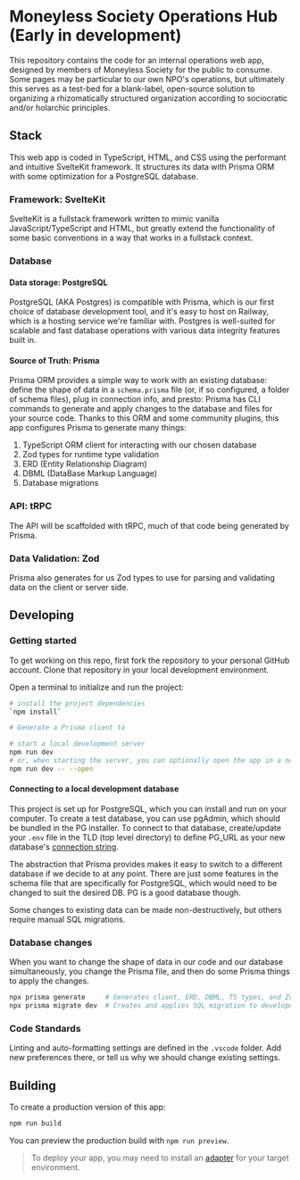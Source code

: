 # Moneyless Society Operations Hub (Early in development)

This repository contains the code for an internal operations web app, designed by members of Moneyless Society for the public to consume. Some pages may be particular to our own NPO's operations, but ultimately this serves as a test-bed for a blank-label, open-source solution to organizing a rhizomatically structured organization according to sociocratic and/or holarchic principles.

## Stack

This web app is coded in TypeScript, HTML, and CSS using the performant and intuitive SvelteKit framework. It structures its data with Prisma ORM with some optimization for a PostgreSQL database.

### Framework: SvelteKit

SvelteKit is a fullstack framework written to mimic vanilla JavaScript/TypeScript and HTML, but greatly extend the functionality of some basic conventions in a way that works in a fullstack context.

### Database

#### Data storage: PostgreSQL

PostgreSQL (AKA Postgres) is compatible with Prisma, which is our first choice of database development tool, and it's easy to host on Railway, which is a hosting service we're familiar with. Postgres is well-suited for scalable and fast database operations with various data integrity features built in.

#### Source of Truth: Prisma

Prisma ORM provides a simple way to work with an existing database: define the shape of data in a `schema.prisma` file (or, if so configured, a folder of schema files), plug in connection info, and presto: Prisma has CLI commands to generate and apply changes to the database and files for your source code. Thanks to this ORM and some community plugins, this app configures Prisma to generate many things:

1. TypeScript ORM client for interacting with our chosen database
1. Zod types for runtime type validation
1. ERD (Entity Relationship Diagram)
1. DBML (DataBase Markup Language)
1. Database migrations

### API: tRPC

The API will be scaffolded with tRPC, much of that code being generated by Prisma.

### Data Validation: Zod

Prisma also generates for us Zod types to use for parsing and validating data on the client or server side.

## Developing

### Getting started

To get working on this repo, first fork the repository to your personal GitHub account. Clone that repository in your local development environment.

Open a terminal to initialize and run the project:

```bash
# install the project dependencies
`npm install`

# Generate a Prisma client to

# start a local development server
npm run dev
# or, when starting the server, you can optionally open the app in a new browser tab
npm run dev -- --open
```

#### Connecting to a local development database

This project is set up for PostgreSQL, which you can install and run on your computer. To create a test database, you can use pgAdmin, which should be bundled in the PG installer. To connect to that database, create/update your `.env` file in the TLD (top level directory) to define PG_URL as your new database's [connection string](https://www.prisma.io/docs/orm/overview/databases/postgresql#connection-details).

The abstraction that Prisma provides makes it easy to switch to a different database if we decide to at any point. There are just some features in the schema file that are specifically for PostgreSQL, which would need to be changed to suit the desired DB. PG is a good database though.

Some changes to existing data can be made non-destructively, but others require manual SQL migrations.

### Database changes

When you want to change the shape of data in our code and our database simultaneously, you change the Prisma file, and then do some Prisma things to apply the changes.

```bash
npx prisma generate     # Generates client, ERD, DBML, TS types, and Zod types
npx prisma migrate dev  # Creates and applies SQL migration to development database
```

### Code Standards

Linting and auto-formatting settings are defined in the `.vscode` folder. Add new preferences there, or tell us why we should change existing settings.

## Building

To create a production version of this app:

```bash
npm run build
```

You can preview the production build with `npm run preview`.

> To deploy your app, you may need to install an [adapter](https://kit.svelte.dev/docs/adapters) for your target environment.
